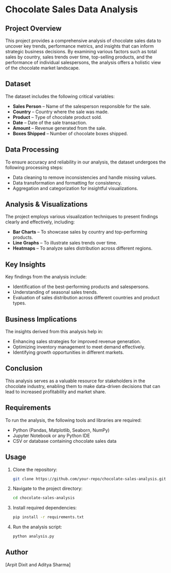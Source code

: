 # Chocolate Sales Data Analysis

## Project Overview
This project provides a comprehensive analysis of chocolate sales data to uncover key trends, performance metrics, and insights that can inform strategic business decisions. By examining various factors such as total sales by country, sales trends over time, top-selling products, and the performance of individual salespersons, the analysis offers a holistic view of the chocolate market landscape.

## Dataset
The dataset includes the following critical variables:
- **Sales Person** – Name of the salesperson responsible for the sale.
- **Country** – Country where the sale was made.
- **Product** – Type of chocolate product sold.
- **Date** – Date of the sale transaction.
- **Amount** – Revenue generated from the sale.
- **Boxes Shipped** – Number of chocolate boxes shipped.

## Data Processing
To ensure accuracy and reliability in our analysis, the dataset undergoes the following processing steps:
- Data cleaning to remove inconsistencies and handle missing values.
- Data transformation and formatting for consistency.
- Aggregation and categorization for insightful visualizations.

## Analysis & Visualizations
The project employs various visualization techniques to present findings clearly and effectively, including:
- **Bar Charts** – To showcase sales by country and top-performing products.
- **Line Graphs** – To illustrate sales trends over time.
- **Heatmaps** – To analyze sales distribution across different regions.

## Key Insights
Key findings from the analysis include:
- Identification of the best-performing products and salespersons.
- Understanding of seasonal sales trends.
- Evaluation of sales distribution across different countries and product types.

## Business Implications
The insights derived from this analysis help in:
- Enhancing sales strategies for improved revenue generation.
- Optimizing inventory management to meet demand effectively.
- Identifying growth opportunities in different markets.

## Conclusion
This analysis serves as a valuable resource for stakeholders in the chocolate industry, enabling them to make data-driven decisions that can lead to increased profitability and market share.

## Requirements
To run the analysis, the following tools and libraries are required:
- Python (Pandas, Matplotlib, Seaborn, NumPy)
- Jupyter Notebook or any Python IDE
- CSV or database containing chocolate sales data

## Usage
1. Clone the repository:
   ```bash
   git clone https://github.com/your-repo/chocolate-sales-analysis.git
   ```
2. Navigate to the project directory:
   ```bash
   cd chocolate-sales-analysis
   ```
3. Install required dependencies:
   ```bash
   pip install -r requirements.txt
   ```
4. Run the analysis script:
   ```bash
   python analysis.py
   ```

## Author
[Arpit Dixit and Aditya Sharma]



